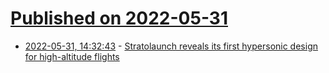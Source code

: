 # [Published on 2022-05-31](index.md)

* [2022-05-31, 14:32:43](https://news.ycombinator.com/item?id=31569934) - [Stratolaunch reveals its first hypersonic design for high-altitude flights](https://www.space.com/stratolaunch-talon-a-vehicle-debut)
